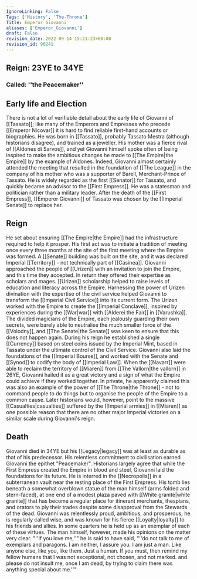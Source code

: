 ```yaml
---
IgnoreLinking: False
Tags: ['History', 'The-Throne']
Title: Emperor Giovanni
aliases: ['Emperor_Giovanni']
draft: False
revision_date: 2022-09-14 15:21:23+00:00
revision_id: 96241
---
```


## Reign: 23YE to 34YE
### Called: ''the Peacemaker''
## Early life and Election
There is not a lot of verifiable detail about the early life of Giovanni of [[Tassato]]; like many of the Emperors and Empresses who precede [[Emperor Nicovar]] it is hard to find reliable first-hand accounts or biographies. He was born in [[Tassato]], probably Tassato Mestra (although historians disagree), and trained as a jeweller. His mother was a fierce rival of [[Aldones di Sarvos]], and yet Giovanni himself spoke often of being inspired to make the ambitious changes he made to [[The Empire|the Empire]] by the example of Aldones. Indeed, Giovanni almost certainly attended the meeting that resulted in the foundation of [[The League]] in the company of his mother who was a supporter of Barell, Merchant-Prince of Tassato.
He is widely regarded as the first [[Senator]] for Tassato, and quickly became an advisor to the [[First Empress]]. He was a statesman and politician rather than a military leader. 
After the death of the [[First Empress]], [[Emperor Giovanni]] of Tassato was chosen by the [[Imperial Senate]] to replace her.  
## Reign
He set about ensuring [[The Empire|the Empire]] had the infrastructure required to help it prosper. His first act was to initiate a tradition of meeting once every three months at the site of the first meeting where the Empire was formed. A [[Senate]] building was built on the site, and it was declared Imperial [[Territory]] - not technically part of [[Casinea]].
Giovanni approached the people of [[Urizen]] with an invitation to join the Empire, and this time they accepted. In return they offered their expertise as scholars and mages. [[Urizen]] scholarship helped to raise levels of education and literacy across the Empire. Harnessing the power of Urizen divination with the expertise of the civil service helped Giovanni to transform the [[Imperial Civil Service]] into its current form.
The Urizen worked with the Empire to create the [[Imperial Conclave]], inspired by experiences during the [[War|war]] with [[Alderei the Fair]] in [[Varushka]]. The divided magicians of the Empire, each jealously guarding their own secrets, were barely able to neutralise the much smaller force of the [[Volodny]], and [[The Senate|the Senate]] was keen to ensure that this does not happen again.
During his reign he established a single [[Currency]] based on steel coins issued by the Imperial Mint, based in Tassato under the ultimate control of the Civil Service. Giovanni also laid the foundations of the [[Imperial Bourse]], and worked with the Senate and [[Synod]] to codify the body of [[Imperial Law]].
When the [[Navarr]] were able to reclaim the territory of [[Miaren]] from [[The Vallorn|the vallorn]] in 26YE, Giovanni hailed it as a great victory and a sign of what the Empire could achieve if they worked together. In private, he apparently claimed this was also an example of the power of [[The Throne|the Throne]] - not to command people to do things but to organise the people of the Empire to a common cause. Later historians would, however, point to the massive [[Casualties|casualties]] suffered by the [[Imperial armies]] in [[Miaren]] as one possible reason that there are no other major Imperial victories on a similar scale during Giovanni's reign.
## Death
Giovanni died in 34YE but his [[Legacy|legacy]] was at least as durable as that of his predecessor. His relentless commitment to civilisation earned Giovanni the epithet "Peacemaker". Historians largely agree that while the First Empress created the Empire in blood and steel, Giovanni laid the foundations for its future.
He is interred in the [[Necropolis]] in a subterranean vault near the resting place of the First Empress. His tomb lies beneath a somewhat overblown statue of the man himself (arms folded and stern-faced), at one end of a modest plaza paved with [[White granite|white granite]] that has become a regular place for itinerant merchants, thespians, and orators to ply their trades despite some disapproval from the Stewards of the dead.
Giovanni was relentlessly proud, ambitious, and prosperous; he is regularly called wise, and was known for his fierce [[Loyalty|loyalty]] to his friends and allies. In some quarters he is held up as an exemplar of each of these virtues.
The man himself, however, made his opinions on the matter very clear. "''If you love me,''" he is said to have said, "''do not talk to me of exemplars and paragons. I am neither, I assure you. I am just a man. Like anyone else, like you, like them. Just a human. If you must, then remind my fellow humans that I was not exceptional, not chosen, and not marked. and please do not insult me, once I am dead, by trying to claim there was anything special about me.''"